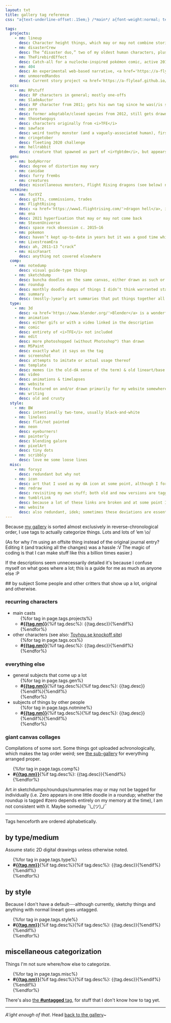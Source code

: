 ```yaml
---
layout: txt
title: gallery tag reference
css: "a{text-underline-offset:.15em;} /*main*/ a{font-weight:normal; text-decoration-color:#adb9ae;} /*footer a{text-decoration-color:#95a397;}*/ .tag{text-transform:lowercase; font-weight:bold;} aside{font-size:.85em;} main>p:last-child{margin-bottom:0; text-align:center;} h2{font-size:1.5em; margin-top:1.5em;} h2+p{margin-top:.25em;} h3+p,h3+ul{margin-top:0;} h3{font-size:1.25em;} h2 span{text-transform:uppercase;} li{margin:.25em 0;} li>ul{margin-bottom:.5em;} body{background:#dae5d6;} footer{color:#22272b;} footer a:hover,footer a:active,footer a:focus{opacity:.5;}"

tags:
  projects:
    - nm: lineup
      desc: Character height things, which may or may not combine stories.
    - nm: disasterCrew
      desc: The “disaster duo,” two of my oldest human characters, plus other people who spawned when I revisisted their story. Not exactly A Project™ but everyone’s connected anyway; more info <a href='https://a-flyleaf.github.io/toyshelf/disaster-crew'>on my site</a>.
    - nm: TheFirebirdEffect
      desc: Catch-all for a nuzlocke-inspired pokémon comic, active 2016–17. Discontinued; see <a href='https://a-flyleaf.github.io/projects/tfe/'>its site page</a> for the full comic & more info.
    - nm: 404
      desc: An experimental web-based narrative, <a href='https://a-flyleaf.github.io/hello-world/'>launched 2020</a>. No solid plans to do more with it as of 2022, but definitely not <em>done</em> with it either…
    - nm: unmooredRandos
      desc: Current story project <a href='https://a-flyleaf.github.io/ygbtdm/'><i>You’re gonna be the death of me</i></a>; it didn’t have a name for a few months there, no. Major site art is tagged with <a href='https://www.deviantart.com/a-flyleaf/gallery?q=%23ygbtdm'>the acronym</a>.
  ocs:
    - nm: RPstuff
      desc: RP characters in general; mostly one-offs
    - nm: SladeAuctor
      desc: RP character from 2011; gets his own tag since he was(/is still, sometimes) something of a mascot
    - nm: zero
      desc: former adoptable/closed species from 2012, still gets drawn a fair bit
    - nm: thosetwoguys
      desc: characters originally from <i>TFE</i>
    - nm: sawface
      desc: weird toothy monster (and a vaguely-associated human), first drawn c. 2016
    - nm: cringetober
      desc: fleeting 2020 challenge
    - nm: hellrabbit
      desc: creature that spawned as part of <i>Ygbtdm</i>, but appears on its own sometimes
  gen:
    - nm: bodyHorror
      desc: degree of distortion may vary
    - nm: canidae
      desc: furry frembs
    - nm: creatures
      desc: miscellaneous monsters, Flight Rising dragons (see below) not included
  notmine:
    - nm: forXYZ
      desc: gifts, commissions, trades
    - nm: FlightRising
      desc: <a href='https://www1.flightrising.com/'>dragon hell</a>, intermittent since 2015
    - nm: ena
      desc: 2021 hyperfixation that may or may not come back
    - nm: StevenUniverse
      desc: space rock obsession c. 2015–16
    - nm: pokemon
      desc: haven’t kept up-to-date in years but it was a good time while it lasted
    - nm: LivestreamEra
      desc: ah, 2011–13 “crack”
    - nm: miscFanart
      desc: anything not covered elsewhere
  comp:
    - nm: notedump
      desc: visual guide-type things
    - nm: sketchdump
      desc: buncha doodles on the same canvas, either drawn as such or a non-roundup compilation
    - nm: roundup
      desc: monthly doodle dumps of things I didn’t think warranted standalone posting, including process sketches
    - nm: summary
      desc: (mostly-)yearly art summaries that put things together all nice and tidy
  type:
    - nm: 3d
      desc: <a href='https://www.blender.org/'>Blender</a> is a wonderful program
    - nm: animation
      desc: either gifs or with a video linked in the description
    - nm: comic
      desc: entirety of <i>TFE</i> not included
    - nm: edit
      desc: more photoshopped (without Photoshop™) than drawn
    - nm: MSPaint
      desc: exactly what it says on the tag
    - nm: screenshot
      desc: attempts to imitate or actual usage thereof
    - nm: template
      desc: memes (in the old-dA sense of the term) & old lineart/base usage
    - nm: video
      desc: animations & timelapses
    - nm: website
      desc: featured on and/or drawn primarily for my website somewhere
    - nm: writing
      desc: old and crusty
  style:
    - nm: BW
      desc: intentionally two-tone, usually black-and-white
    - nm: lineless
      desc: flat/not painted
    - nm: neon
      desc: eyeburners!
    - nm: painterly
      desc: blending galore
    - nm: pixelArt
      desc: tiny dots
    - nm: scribbly
      desc: love me some loose lines
  misc:
    - nm: forxyz
      desc: redundant but why not
    - nm: icon
      desc: art that I used as my dA icon at some point, although I forgot what the very first one was….
    - nm: redraw
      desc: revisiting my own stuff; both old and new versions are tagged
    - nm: tumblrLink
      desc: because a lot of these links are broken and at some point I need to figure out how to handle them
    - nm: website
      desc: also redundant, idek; sometimes these deviations are essentially a webpage ad
---
```

Because [my gallery](https://www.deviantart.com/a-flyleaf/gallery) is sorted almost exclusively in reverse-chronological order, I use tags to actually categorize things. Lots and lots of ’em <span style="display:inline-block;">\o/</span>

<aside>(As for why I'm using an offsite thing instead of the original journal entry? Editing it (and tracking all the changes) was a hassle :V The magic of coding is that I can make stuff like this a billion times easier.)</aside>

If the descriptions seem unnecessarily detailed it's because I confuse myself on what goes where a lot; this is a guide for me as much as anyone else <span style="display:inline-block;">:P</span>

<section id="subject" markdown="1">
## by <span>subject</span>
Some people and other critters that show up a lot, original and otherwise.

### recurring characters
<ul><li>main casts<ul>{%for tag in page.tags.projects%}<li><b>#<a href="https://www.deviantart.com/a-flyleaf/gallery?q=%23{{tag.nm|downcase}}" class="tag">{{tag.nm}}</a></b>{%if tag.desc%}: {{tag.desc}}{%endif%}</li>{%endfor%}</ul></li>
<li>other characters (see also: <a href="https://a-flyleaf.github.io/toyshelf/misc/">Toyhou.se knockoff site</a>)<ul>{%for tag in page.tags.ocs%}<li><b>#<a href="https://www.deviantart.com/a-flyleaf/gallery?q=%23{{tag.nm|downcase}}" class="tag">{{tag.nm}}</a></b>{%if tag.desc%}: {{tag.desc}}{%endif%}</li>{%endfor%}</ul></li></ul>

### everything else
<ul><li>general subjects that come up a lot<ul>{%for tag in page.tags.gen%}<li><b>#<a href="https://www.deviantart.com/a-flyleaf/gallery?q=%23{{tag.nm|downcase}}" class="tag">{{tag.nm}}</a></b>{%if tag.desc%}{%if tag.desc%}: {{tag.desc}}{%endif%}{%endif%}</li>{%endfor%}</ul></li>
<li>subjects of things by other people<ul>{%for tag in page.tags.notmine%}<li><b>#<a href="https://www.deviantart.com/a-flyleaf/gallery?q=%23{{tag.nm|downcase}}" class="tag">{{tag.nm}}</a></b>{%if tag.desc%}{%if tag.desc%}: {{tag.desc}}{%endif%}{%endif%}</li>{%endfor%}</ul></li></ul>

### giant canvas collages
Compilations of some sort. Some things got uploaded achronologically, which makes the tag order weird; see [the sub-gallery](https://www.deviantart.com/a-flyleaf/gallery/81345929/compilation-stuff) for everything arranged proper.

<ul>{%for tag in page.tags.comp%}<li><b>#<a href="https://www.deviantart.com/a-flyleaf/gallery?q=%23{{tag.nm|downcase}}" class="tag">{{tag.nm}}</a></b>{%if tag.desc%}: {{tag.desc}}{%endif%}</li>{%endfor%}</ul>

Art *in* sketchdumps/roundups/summaries may or may not be tagged for individually (i.e.&nbsp;Zero appears in one little doodle in a roundup; whether the roundup is tagged #zero depends entirely on my memory at the time), I am not consistent with it. Maybe someday ¯\\\_(ツ)_/¯
</section>

----

Tags henceforth are ordered alphabetically.

## by <span>type/medium</span>
Assume static 2D digital drawings unless otherwise noted.
<ul>{%for tag in page.tags.type%}<li><b>#<a href="https://www.deviantart.com/a-flyleaf/gallery?q=%23{{tag.nm|downcase}}" class="tag">{{tag.nm}}</a></b>{%if tag.desc%}{%if tag.desc%}: {{tag.desc}}{%endif%}{%endif%}</li>{%endfor%}</ul>

## by <span>style</span>
Because I don't have a default---although currently, sketchy things and anything with normal lineart goes untagged.
<ul>{%for tag in page.tags.style%}<li><b>#<a href="https://www.deviantart.com/a-flyleaf/gallery?q=%23{{tag.nm|downcase}}" class="tag">{{tag.nm}}</a></b>{%if tag.desc%}{%if tag.desc%}: {{tag.desc}}{%endif%}{%endif%}</li>{%endfor%}</ul>

## miscellaneous categorization
Things I'm not sure where/how else to categorize.

<ul>{%for tag in page.tags.misc%}<li><b>#<a href="https://www.deviantart.com/a-flyleaf/gallery?q=%23{{tag.nm|downcase}}" class="tag">{{tag.nm}}</a></b>{%if tag.desc%}{%if tag.desc%}: {{tag.desc}}{%endif%}{%endif%}</li>{%endfor%}</ul>

There's also <a href="https://www.deviantart.com/a-flyleaf/gallery?q=%23untagged">the <b>#untagged</b> tag</a>, for stuff that I don't know how to tag yet.

----

*A'ight enough of that*. Head [back to the gallery](https://www.deviantart.com/a-flyleaf/gallery/all)~